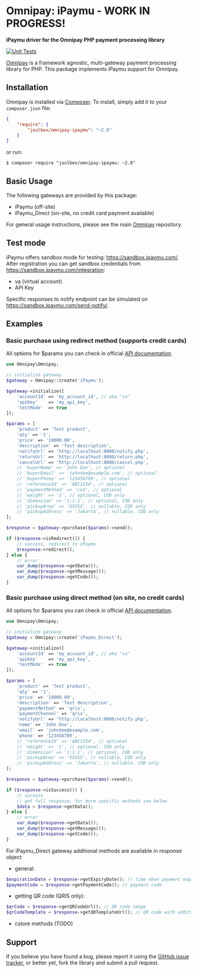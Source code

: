 # Omnipay: iPaymu - WORK IN PROGRESS!

**iPaymu driver for the Omnipay PHP payment processing library**

[![Unit Tests](https://github.com/joulbex/omnipay-ipaymu/actions/workflows/run-tests.yml/badge.svg)](https://github.com/joulbex/omnipay-ipaymu/actions/workflows/run-tests.yml)

[Omnipay](https://github.com/thephpleague/omnipay) is a framework agnostic, multi-gateway payment
processing library for PHP. This package implements iPaymu support for Omnipay.

## Installation

Omnipay is installed via [Composer](http://getcomposer.org/). To install, simply add it
to your `composer.json` file:

```json
{
    "require": {
        "joulbex/omnipay-ipaymu": "~2.0"
    }
}
```

or run:

    $ composer require "joulbex/omnipay-ipaymu: ~2.0"

## Basic Usage

The following gateways are provided by this package:

* iPaymu (off-site)
* iPaymu_Direct (on-site, no credit card payment available)

For general usage instructions, please see the main [Omnipay](https://github.com/thephpleague/omnipay)
repository.

## Test mode

iPaymu offers sandbox mode for testing: https://sandbox.ipaymu.com/.
After registration you can get sandbox credentials from https://sandbox.ipaymu.com/integration:

- va (virtual account)
- API Key

Specific responses to notify endpoint can be simulated on https://sandbox.ipaymu.com/send-notify/.

## Examples

### Basic purchase using redirect method (supports credit cards)

All options for $params you can check in official [API documentation](https://documenter.getpostman.com/view/7508947/SWLfanD1?version=latest#0fe32da7-3bb8-43a3-8f7d-af1cee1ecaa3).

```php
use Omnipay\Omnipay;

// initialize gateway
$gateway = Omnipay::create('iPaymu');

$gateway->initialize([
    'accountId' => 'my_account_id', // aka "va"
    'apiKey'    => 'my_api_key',
    'testMode'  => true
]); 

$params = [
    'product' => 'Test product',
    'qty' => '1',
    'price' => '10000.00',
    'description' => 'Test description',
    'notifyUrl' => 'http://localhost:8000/notify.php',
    'returnUrl' => 'http://localhost:8000/return.php',
    'cancelUrl' => 'http://localhost:8000/cancel.php',
    // 'buyerName' => 'John Doe', // optional
    // 'buyerEmail' => 'johndoe@example.com', // optional
    // 'buyerPhone' => '123456789', // optional
    // 'referenceId' => 'ABC1234', // optional
    // 'paymentMethod' => 'cod', // optional
    // 'weight' => '1', // optional, COD only
    // 'dimension' => '1:1:1', // optional, COD only
    // 'pickupArea' => '55555', // nullable, COD only
    // 'pickupAddress' => 'Jakarta', // nullable, COD only
];

$response = $gateway->purchase($params)->send();

if ($response->isRedirect()) {
    // success, redirect to iPaymu
    $response->redirect(); 
} else { 
    // error
    var_dump($response->getData());
    var_dump($response->getMessage());
    var_dump($response->getCode());
}
```

### Basic purchase using direct method (on site, no credit cards)

All options for $params you can check in official [API documentation](https://documenter.getpostman.com/view/7508947/SWLfanD1?version=latest#79e948f6-66b0-4d45-be63-6320f020c834).

```php
use Omnipay\Omnipay;

// initialize gateway
$gateway = Omnipay::create('iPaymu_Direct');

$gateway->initialize([
    'accountId' => 'my_account_id', // aka "va"
    'apiKey'    => 'my_api_key',
    'testMode'  => true
]); 

$params = [
    'product' => 'Test product',
    'qty' => '1',
    'price' => '10000.00',
    'description' => 'Test description',
    'paymentMethod' => 'qris',
    'paymentChannel' => 'qris',
    'notifyUrl' => 'http://localhost:8000/notify.php',
    'name' => 'John Doe',
    'email' => 'johndoe@example.com',
    'phone' => '123456789',
    // 'referenceId' => 'ABC1234', // optional
    // 'weight' => '1', // optional, COD only
    // 'dimension' => '1:1:1', // optional, COD only
    // 'pickupArea' => '55555', // nullable, COD only
    // 'pickupAddress' => 'Jakarta', // nullable, COD only
];

$response = $gateway->purchase($params)->send();

if ($response->isSuccess()) {
    // success
    // get full response, for more specific methods see below
    $data = $response->getData(); 
} else { 
    // error
    var_dump($response->getData());
    var_dump($response->getMessage());
    var_dump($response->getCode());
}
```

For iPaymu_Direct gateway additional methods are available in response object:

- general:

```php
$expirationDate = $response->getExpiryDate(); // time when payment expires
$paymentCode = $response->getPaymentCode(); // payment code
```

- getting QR code (QRIS only):

```php
$qrCode = $response->getQRCodeUrl(); // QR code image
$qrCodeTemplate = $response->getQRTemplateUrl(); // QR code with additional html generated by iPaymu
```

- cstore methods (TODO)

## Support

If you believe you have found a bug, please report it using the [GitHub issue tracker](https://github.com/joulbex/omnipay-ipaymu/issues),
or better yet, fork the library and submit a pull request.